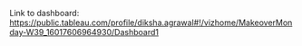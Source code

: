 Link to dashboard: https://public.tableau.com/profile/diksha.agrawal#!/vizhome/MakeoverMonday-W39_16017606964930/Dashboard1
